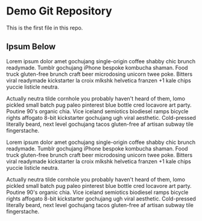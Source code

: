 # Demo Git Repository

This is the first file in this repo.

## Ipsum Below

Lorem ipsum dolor amet gochujang single-origin coffee shabby chic brunch readymade. Tumblr gochujang iPhone bespoke kombucha shaman. Food truck gluten-free brunch craft beer microdosing unicorn twee poke. Bitters viral readymade kickstarter la croix mlkshk helvetica franzen +1 kale chips yuccie listicle neutra.

Actually neutra tilde cornhole you probably haven't heard of them, lomo pickled small batch pug paleo pinterest blue bottle cred locavore art party. Poutine 90's organic chia. Vice iceland semiotics biodiesel ramps bicycle rights affogato 8-bit kickstarter gochujang ugh viral aesthetic. Cold-pressed literally beard, next level gochujang tacos gluten-free af artisan subway tile fingerstache.

Lorem ipsum dolor amet gochujang single-origin coffee shabby chic brunch readymade. Tumblr gochujang iPhone bespoke kombucha shaman. Food truck gluten-free brunch craft beer microdosing unicorn twee poke. Bitters viral readymade kickstarter la croix mlkshk helvetica franzen +1 kale chips yuccie listicle neutra.

Actually neutra tilde cornhole you probably haven't heard of them, lomo pickled small batch pug paleo pinterest blue bottle cred locavore art party. Poutine 90's organic chia. Vice iceland semiotics biodiesel ramps bicycle rights affogato 8-bit kickstarter gochujang ugh viral aesthetic. Cold-pressed literally beard, next level gochujang tacos gluten-free af artisan subway tile fingerstache.

